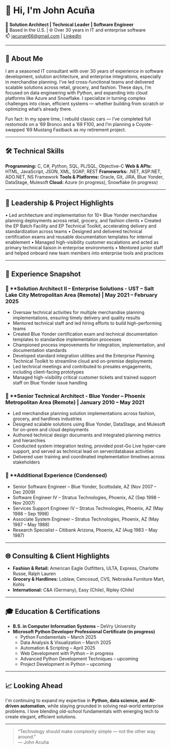 
# 👋 Hi, I'm John Acuña

🎯 **Solution Architect | Technical Leader | Software Engineer**  
📍 Based in the U.S. | 🌐 Over 30 years in IT and enterprise software  
📫 jacunajr66@gmail.com | [LinkedIn](https://www.linkedin.com/in/john-acuña-36326b1/)  

---

## 🧠 About Me

I am a seasoned IT consultant with over 30 years of experience in software development, solution architecture, and enterprise integrations, especially in merchandise planning. I’ve led cross-functional teams and delivered scalable solutions across retail, grocery, and fashion. These days, I’m focused on data engineering with Python, and expanding into cloud platforms like Azure and Snowflake. I specialize in turning complex challenges into clean, efficient systems — whether building from scratch or optimizing what’s already there.

Fun fact: In my spare time, I rebuild classic cars — I’ve completed full restomods on a ’69 Bronco and a ’69 F100, and I’m planning a Coyote-swapped ’69 Mustang Fastback as my retirement project.

---

## 🛠 Technical Skills

**Programming:** C, C#, Python, SQL, PL/SQL, Objective-C
**Web & APIs:** HTML, JavaScript, JSON, XML, SOAP, REST
**Frameworks:** .NET, ASP.NET, ADO.NET, NS Framework
**Tools & Platforms:** Oracle, Git, JIRA, Blue Yonder, DataStage, Mulesoft
**Cloud:** Azure (in progress), Snowflake (in progress)

---

## 🧭 Leadership & Project Highlights
• Led architecture and implementation for 10+ Blue Yonder merchandise planning deployments across retail, grocery, and fashion clients
• Created the EP Batch Facility and EP Technical Toolkit, accelerating delivery and standardization across teams
• Designed and delivered technical certification exams and reusable documentation templates for internal enablement
• Managed high-visibility customer escalations and acted as primary technical liaison in enterprise environments
• Mentored junior staff and helped onboard new team members into enterprise tools and practices

---

## 💼 Experience Snapshot

### 🔷 **Solution Architect II – Enterprise Solutions - UST – Salt Lake City Metropolitan Area (Remote) | May 2021 – February 2025
- Oversaw technical activities for multiple merchandise planning implementations, ensuring timely delivery and quality results
- Mentored technical staff and led hiring efforts to build high-performing teams
- Created Blue Yonder certification exam and technical documentation templates to standardize implementation processes
- Championed process improvements for integration, implementation, and documentation standards
- Developed standard integration utilities and the Enterprise Planning Technical Toolkit to streamline cloud and on-premise deployments
- Led technical meetings and contributed to presales engagements, including client-facing prototypes
- Managed high-visibility critical customer tickets and trained support staff on Blue Yonder issue handling
### 🔷 **Senior Technical Architect - Blue Yonder – Phoenix Metropolitan Area (Remote) | January 2010 – May 2021
- Led merchandise planning solution implementations across fashion, grocery, and hardlines industries
- Designed scalable solutions using Blue Yonder, DataStage, and Mulesoft for on-prem and cloud deployments
- Authored technical design documents and integrated planning metrics and hierarchies
- Conducted system integration testing, provided post-Go Live hyper-care support, and served as technical lead on server/database activities
- Delivered user training and coordinated implementation timelines across stakeholders
### 🔷 **Additional Experience (Condensed)
- Senior Software Engineer – Blue Yonder, Scottsdale, AZ (Nov 2007 – Dec 2009)
- Software Engineer IV – Stratus Technologies, Phoenix, AZ (Sep 1998 – Nov 2007)
- Services Support Engineer IV – Stratus Technologies, Phoenix, AZ (May 1988 – Sep 1998)
- Associate System Engineer – Stratus Technologies, Phoenix, AZ (May 1987 – May 1988)
- Research Specialist – Citibank Arizona, Phoenix, AZ (Aug 1983 – May 1987)

---

## 🌐 Consulting & Client Highlights

- **Fashion & Retail:** American Eagle Outfitters, ULTA, Express, Charlotte Russe, Ralph Lauren  
- **Grocery & Hardlines:** Loblaw, Cencosud, CVS, Nebraska Furniture Mart, Kohls  
- **International:** C&A (Germany), Easy (Chile), Ripley (Chile)

---

## 🎓 Education & Certifications

- **B.S. in Computer Information Systems** – DeVry University  
- **Microsoft Python Developer Professional Certificate (in progress)**  
  - Python Fundamentals – March 2025  
  - Data Analysis & Visualization – March 2025  
  - Automation & Scripting – April 2025
  - Web Development with Python – in progress
  - Advanced Python Development Techniques – upcoming
  - Project Development in Python – upcoming

---

## 📈 Looking Ahead

I'm continuing to expand my expertise in **Python, data science, and AI-driven
automation**, while staying grounded in solving real-world enterprise problems.
I love blending old-school fundamentals with emerging tech to create elegant,
efficient solutions.

---

> “Technology should make complexity simple — not the other way around.”  
> — John Acuña
